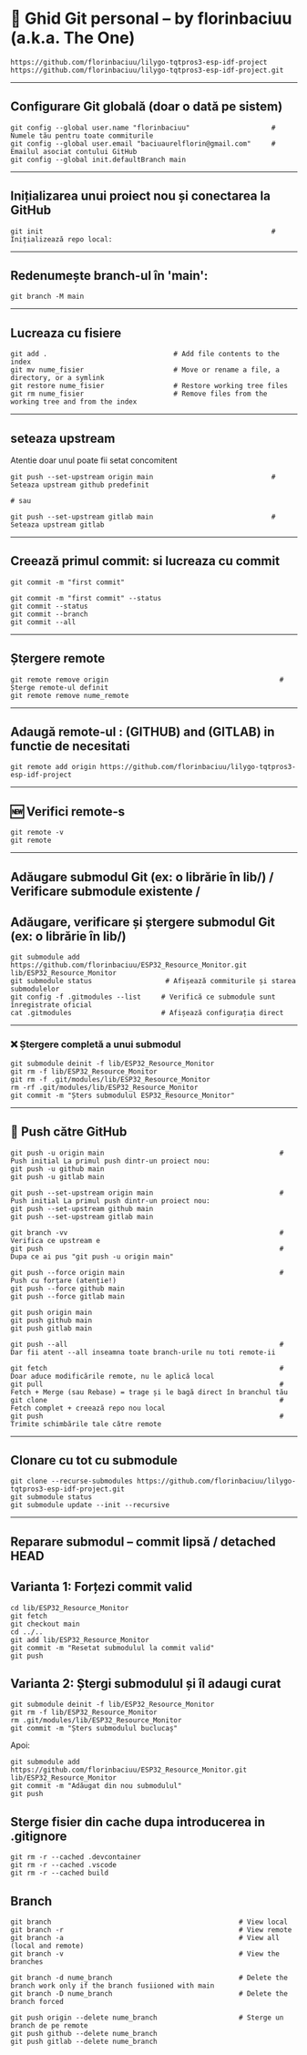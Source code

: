 # 📘 Ghid Git personal – by florinbaciuu (a.k.a. The One)
```
https://github.com/florinbaciuu/lilygo-tqtpros3-esp-idf-project
https://github.com/florinbaciuu/lilygo-tqtpros3-esp-idf-project.git
```
---


## Configurare Git globală (doar o dată pe sistem)
```
git config --global user.name "florinbaciuu"                    # Numele tău pentru toate commiturile
git config --global user.email "baciuaurelflorin@gmail.com"     # Emailul asociat contului GitHub
git config --global init.defaultBranch main
```

---

## Inițializarea unui proiect nou și conectarea la GitHub
```
git init                                                        # Inițializează repo local:
```
---

## Redenumește branch-ul în 'main':
```
git branch -M main
```
---

## Lucreaza cu fisiere
```
git add .                               # Add file contents to the index
git mv nume_fisier                      # Move or rename a file, a directory, or a symlink
git restore nume_fisier                 # Restore working tree files
git rm nume_fisier                      # Remove files from the working tree and from the index
```
---

## seteaza upstream
Atentie doar unul poate fii setat concomitent
```
git push --set-upstream origin main                             # Seteaza upstream github predefinit

# sau

git push --set-upstream gitlab main                             # Seteaza upstream gitlab
```
---

## Creează primul commit: si lucreaza cu commit
```
git commit -m "first commit"

git commit -m "first commit" --status
git commit --status
git commit --branch
git commit --all
```
---

## Ștergere remote
```
git remote remove origin                                          # Șterge remote-ul definit
git remote remove nume_remote
```
---

## Adaugă remote-ul : (GITHUB) and (GITLAB) in functie de necesitati
```
git remote add origin https://github.com/florinbaciuu/lilygo-tqtpros3-esp-idf-project

```
---

## 🆕 Verifici remote-s
```
git remote -v
git remote
```
---

## Adăugare submodul Git (ex: o librărie în lib/) / Verificare submodule existente /
## Adăugare, verificare și ștergere submodul Git (ex: o librărie în lib/)

```
git submodule add https://github.com/florinbaciuu/ESP32_Resource_Monitor.git lib/ESP32_Resource_Monitor
git submodule status                  # Afișează commiturile și starea submodulelor
git config -f .gitmodules --list     # Verifică ce submodule sunt înregistrate oficial
cat .gitmodules                      # Afișează configurația direct
```
---

### ❌ Ștergere completă a unui submodul
```
git submodule deinit -f lib/ESP32_Resource_Monitor
git rm -f lib/ESP32_Resource_Monitor
git rm -f .git/modules/lib/ESP32_Resource_Monitor
rm -rf .git/modules/lib/ESP32_Resource_Monitor
git commit -m "Șters submodulul ESP32_Resource_Monitor"
```
---

## 🚀 Push către GitHub
```
git push -u origin main                                           # Push initial La primul push dintr-un proiect nou:
git push -u github main
git push -u gitlab main

git push --set-upstream origin main                               # Push initial La primul push dintr-un proiect nou:
git push --set-upstream github main
git push --set-upstream gitlab main

git branch -vv							                          # Verifica ce upstream e
git push 							                              # Dupa ce ai pus "git push -u origin main"

git push --force origin main                                      # Push cu forțare (atenție!)
git push --force github main
git push --force gitlab main

git push origin main
git push github main
git push gitlab main

git push --all                                                    # Dar fii atent --all inseamna toate branch-urile nu toti remote-ii

git fetch                                                         # Doar aduce modificările remote, nu le aplică local
git pull                                                          # Fetch + Merge (sau Rebase) = trage și le bagă direct în branchul tău
git clone                                                         # Fetch complet + creează repo nou local
git push                                                          # Trimite schimbările tale către remote
```
---

## Clonare cu tot cu submodule

```
git clone --recurse-submodules https://github.com/florinbaciuu/lilygo-tqtpros3-esp-idf-project.git
git submodule status
git submodule update --init --recursive
```
---

##  Reparare submodul – commit lipsă / detached HEAD

##  Varianta 1: Forțezi commit valid
```
cd lib/ESP32_Resource_Monitor
git fetch
git checkout main
cd ../..
git add lib/ESP32_Resource_Monitor
git commit -m "Resetat submodulul la commit valid"
git push
```

## Varianta 2: Ștergi submodulul și îl adaugi curat
```
git submodule deinit -f lib/ESP32_Resource_Monitor
git rm -f lib/ESP32_Resource_Monitor
rm .git/modules/lib/ESP32_Resource_Monitor
git commit -m "Șters submodulul buclucaș"
```

Apoi:
```
git submodule add https://github.com/florinbaciuu/ESP32_Resource_Monitor.git lib/ESP32_Resource_Monitor
git commit -m "Adăugat din nou submodulul"
git push
```

## Sterge fisier din cache dupa introducerea in .gitignore
```
git rm -r --cached .devcontainer
git rm -r --cached .vscode
git rm -r --cached build

```

## Branch
```
git branch                                              # View local
git branch -r                                           # View remote
git branch -a                                           # View all (local and remote)
git branch -v                                           # View the branches

git branch -d nume_branch                               # Delete the branch work only if the branch fusiioned with main
git branch -D nume_branch                               # Delete the branch forced

git push origin --delete nume_branch                    # Sterge un branch de pe remote
git push github --delete nume_branch 
git push gitlab --delete nume_branch 

```

